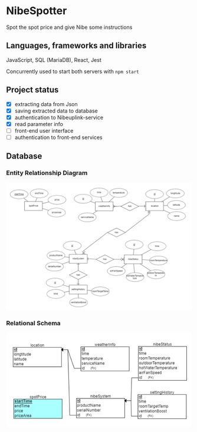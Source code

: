 # NibeSpotter

Spot the spot price and give Nibe some instructions

## Languages, frameworks and libraries

JavaScript, SQL (MariaDB), React, Jest

Concurrently used to start both servers with `npm start`

## Project status

- [x] extracting data from Json
- [x] saving extracted data to database
- [x] authentication to Nibeuplink-service
- [x] read parameter info
- [ ] front-end user interface
- [ ] authentication to front-end services

## Database

### Entity Relationship Diagram

![ER-diagram](/readme_img/ER-diagram.png)

### Relational Schema

![Relational schema](/readme_img/RelationalSchema.png)

